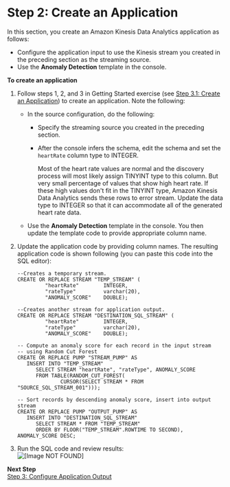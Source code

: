 # Step 2: Create an Application<a name="app-anom-score-create-app"></a>

In this section, you create an Amazon Kinesis Data Analytics application as follows:
+ Configure the application input to use the Kinesis stream you created in the preceding section as the streaming source\.
+ Use the **Anomaly Detection** template in the console\. 

**To create an application**

1. Follow steps 1, 2, and 3 in Getting Started exercise \(see [Step 3\.1: Create an Application](get-started-create-app.md)\) to create an application\. Note the following:
   + In the source configuration, do the following:
     + Specify the streaming source you created in the preceding section\. 
     + After the console infers the schema, edit the schema and set the `heartRate` column type to INTEGER\. 

       Most of the heart rate values are normal and the discovery process will most likely assign TINYINT type to this column\. But very small percentage of values that show high heart rate\. If these high values don't fit in the TINYINT type, Amazon Kinesis Data Analytics sends these rows to error stream\. Update the data type to INTEGER so that it can accommodate all of the generated heart rate data\.
   + Use the **Anomaly Detection** template in the console\. You then update the template code to provide appropriate column name\. 

1. Update the application code by providing column names\. The resulting application code is shown following \(you can paste this code into the SQL editor\):

   ```
   --Creates a temporary stream.
   CREATE OR REPLACE STREAM "TEMP_STREAM" (
   	        "heartRate"        INTEGER,
   	        "rateType"         varchar(20),
   	        "ANOMALY_SCORE"    DOUBLE);
   
   --Creates another stream for application output.	        
   CREATE OR REPLACE STREAM "DESTINATION_SQL_STREAM" (
   	        "heartRate"        INTEGER,
   	        "rateType"         varchar(20),
   	        "ANOMALY_SCORE"    DOUBLE);
   
   -- Compute an anomaly score for each record in the input stream
   -- using Random Cut Forest
   CREATE OR REPLACE PUMP "STREAM_PUMP" AS 
      INSERT INTO "TEMP_STREAM"
         SELECT STREAM "heartRate", "rateType", ANOMALY_SCORE 
         FROM TABLE(RANDOM_CUT_FOREST(
                 CURSOR(SELECT STREAM * FROM "SOURCE_SQL_STREAM_001")));
   
   -- Sort records by descending anomaly score, insert into output stream
   CREATE OR REPLACE PUMP "OUTPUT_PUMP" AS 
      INSERT INTO "DESTINATION_SQL_STREAM"
         SELECT STREAM * FROM "TEMP_STREAM"
         ORDER BY FLOOR("TEMP_STREAM".ROWTIME TO SECOND), ANOMALY_SCORE DESC;
   ```

1. Run the SQL code and review results:  
![\[Image NOT FOUND\]](http://docs.aws.amazon.com/kinesisanalytics/latest/dev/images/anom-v2-40.png)

**Next Step**  
[Step 3: Configure Application Output](app-anomaly-create-ka-app-config-destination.md)